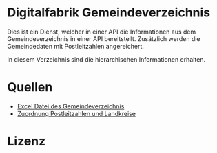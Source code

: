 # Digitalfabrik Gemeindeverzeichnis
Dies ist ein Dienst, welcher in einer API die Informationen aus dem Gemeindeverzeichnis in einer API bereitstellt. Zusätzlich werden die Gemeindedaten mit Postleitzahlen angereichert.

In diesem Verzeichnis sind die hierarchischen Informationen erhalten.

# Quellen
* [Excel Datei des Gemeindeverzeichnis](https://www.destatis.de/DE/Themen/Laender-Regionen/Regionales/Gemeindeverzeichnis/_inhalt.html)
* [Zuordnung Postleitzahlen und Landkreise](https://www.suche-postleitzahl.org/download_files/public/zuordnung_plz_ort_landkreis.csv)

# Lizenz
